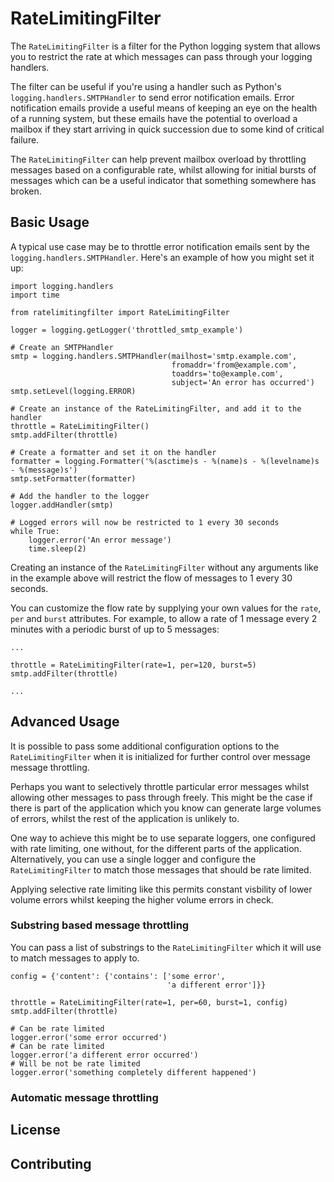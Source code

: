 # RateLimitingFilter

The `RateLimitingFilter` is a filter for the Python logging system that allows you to restrict the rate at which messages can pass through your logging handlers.

The filter can be useful if you're using a handler such as Python's `logging.handlers.SMTPHandler` to send error notification emails. Error notification emails provide a useful means of keeping an eye on the health of a running system, but these emails have the potential to overload a mailbox if they start arriving in quick succession due to some kind of critical failure.

The `RateLimitingFilter` can help prevent mailbox overload by throttling messages based on a configurable rate, whilst allowing for initial bursts of messages which can be a useful indicator that something somewhere has broken.

## Basic Usage

A typical use case may be to throttle error notification emails sent by the `logging.handlers.SMTPHandler`. Here's an example of how you might set it up:

```
import logging.handlers
import time

from ratelimitingfilter import RateLimitingFilter

logger = logging.getLogger('throttled_smtp_example')

# Create an SMTPHandler
smtp = logging.handlers.SMTPHandler(mailhost='smtp.example.com',
                                    fromaddr='from@example.com',
                                    toaddrs='to@example.com',
                                    subject='An error has occurred')
smtp.setLevel(logging.ERROR)

# Create an instance of the RateLimitingFilter, and add it to the handler
throttle = RateLimitingFilter()
smtp.addFilter(throttle)

# Create a formatter and set it on the handler
formatter = logging.Formatter('%(asctime)s - %(name)s - %(levelname)s - %(message)s')
smtp.setFormatter(formatter)

# Add the handler to the logger
logger.addHandler(smtp)

# Logged errors will now be restricted to 1 every 30 seconds
while True:
    logger.error('An error message')
    time.sleep(2)
```

Creating an instance of the `RateLimitingFilter` without any arguments like in the example above will restrict the flow of messages to 1 every 30 seconds. 

You can customize the flow rate by supplying your own values for the `rate`, `per` and `burst` attributes. For example, to allow a rate of 1 message every 2 minutes with a periodic burst of up to 5 messages:

```
...

throttle = RateLimitingFilter(rate=1, per=120, burst=5)
smtp.addFilter(throttle)

...
```


## Advanced Usage

It is possible to pass some additional configuration options to the `RateLimitingFilter` when it is initialized for further control over message message throttling.

Perhaps you want to selectively throttle particular error messages whilst allowing other messages to pass through freely. This might be the case if there is part of the application which you know can generate large volumes of errors, whilst the rest of the application is unlikely to.

One way to achieve this might be to use separate loggers, one configured with rate limiting, one without, for the different parts of the application. Alternatively, you can use a single logger and configure the `RateLimitingFilter` to match those messages that should be rate limited.

Applying selective rate limiting like this permits constant visbility of lower volume errors whilst keeping the higher volume errors in check.

### Substring based message throttling
 
You can pass a list of substrings to the `RateLimitingFilter` which it will use to match messages to apply to.
 
```
config = {'content': {'contains': ['some error', 
                                   'a different error']}}

throttle = RateLimitingFilter(rate=1, per=60, burst=1, config)
smtp.addFilter(throttle)

# Can be rate limited
logger.error('some error occurred')
# Can be rate limited
logger.error('a different error occurred')
# Will be not be rate limited
logger.error('something completely different happened')
```

### Automatic message throttling

License
--------

Contributing
-------------




